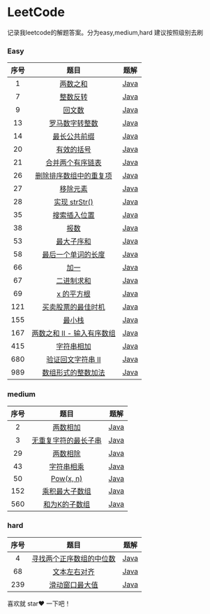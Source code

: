 # LeetCode
记录我leetcode的解题答案。分为easy,medium,hard 建议按照级别去刷

### Easy

序号|题目|题解
:-:|:-:|:-:
1|[两数之和](https://leetcode-cn.com/problems/two-sum/)|[Java](https://github.com/ChengQian505/LeetCode/tree/master/src/main/java/cq/leetcode/answer/esay/No1.java)
7|[整数反转](https://leetcode-cn.com/problems/reverse-integer/)|[Java](https://github.com/ChengQian505/LeetCode/tree/master/src/main/java/cq/leetcode/answer/esay/No7.java)
9|[回文数](https://leetcode-cn.com/problems/palindrome-number/)|[Java](https://github.com/ChengQian505/LeetCode/tree/master/src/main/java/cq/leetcode/answer/esay/No9.java)
13|[罗马数字转整数](https://leetcode-cn.com/problems/roman-to-integer/)|[Java](https://github.com/ChengQian505/LeetCode/tree/master/src/main/java/cq/leetcode/answer/esay/No13.java)
14|[最长公共前缀](https://leetcode-cn.com/problems/longest-common-prefix/)|[Java](https://github.com/ChengQian505/LeetCode/tree/master/src/main/java/cq/leetcode/answer/esay/No14.java)
20|[有效的括号](https://leetcode-cn.com/problems/valid-parentheses/)|[Java](https://github.com/ChengQian505/LeetCode/tree/master/src/main/java/cq/leetcode/answer/esay/No20.java)
21|[合并两个有序链表](https://leetcode-cn.com/problems/merge-two-sorted-lists/)|[Java](https://github.com/ChengQian505/LeetCode/tree/master/src/main/java/cq/leetcode/answer/esay/No21.java)
26|[删除排序数组中的重复项](https://leetcode-cn.com/problems/remove-duplicates-from-sorted-array/)|[Java](https://github.com/ChengQian505/LeetCode/tree/master/src/main/java/cq/leetcode/answer/esay/No26.java)
27|[移除元素](https://leetcode-cn.com/problems/remove-element/)|[Java](https://github.com/ChengQian505/LeetCode/tree/master/src/main/java/cq/leetcode/answer/esay/No27.java)
28|[实现 strStr()](https://leetcode-cn.com/problems/implement-strstr/)|[Java](https://github.com/ChengQian505/LeetCode/tree/master/src/main/java/cq/leetcode/answer/esay/No28.java)
35|[搜索插入位置](https://leetcode-cn.com/problems/search-insert-position/)|[Java](https://github.com/ChengQian505/LeetCode/tree/master/src/main/java/cq/leetcode/answer/esay/No35.java)
38|[报数](https://leetcode-cn.com/problems/count-and-say/)|[Java](https://github.com/ChengQian505/LeetCode/tree/master/src/main/java/cq/leetcode/answer/esay/No38.java)
53|[最大子序和](https://leetcode-cn.com/problems/maximum-subarray/)|[Java](https://github.com/ChengQian505/LeetCode/tree/master/src/main/java/cq/leetcode/answer/esay/No53.java)
58|[最后一个单词的长度](https://leetcode-cn.com/problems/length-of-last-word/)|[Java](https://github.com/ChengQian505/LeetCode/tree/master/src/main/java/cq/leetcode/answer/esay/No58.java)
66|[加一](https://leetcode-cn.com/problems/plus-one/)|[Java](https://github.com/ChengQian505/LeetCode/tree/master/src/main/java/cq/leetcode/answer/esay/No66.java)
67|[二进制求和](https://leetcode-cn.com/problems/add-binary/)|[Java](https://github.com/ChengQian505/LeetCode/tree/master/src/main/java/cq/leetcode/answer/esay/No67.java)
69|[x 的平方根](https://leetcode-cn.com/problems/sqrtx/)|[Java](https://github.com/ChengQian505/LeetCode/tree/master/src/main/java/cq/leetcode/answer/esay/No69.java)
121|[买卖股票的最佳时机](https://leetcode-cn.com/problems/best-time-to-buy-and-sell-stock/)|[Java](https://github.com/ChengQian505/LeetCode/tree/master/src/main/java/cq/leetcode/answer/esay/No121.java)
155|[最小栈](https://leetcode-cn.com/problems/min-stack/)|[Java](https://github.com/ChengQian505/LeetCode/tree/master/src/main/java/cq/leetcode/answer/esay/No155.java)
167|[两数之和 II - 输入有序数组](https://leetcode-cn.com/problems/two-sum-ii-input-array-is-sorted/)|[Java](https://github.com/ChengQian505/LeetCode/tree/master/src/main/java/cq/leetcode/answer/esay/No167.java)
415|[字符串相加](https://leetcode-cn.com/problems/add-strings/)|[Java](https://github.com/ChengQian505/LeetCode/tree/master/src/main/java/cq/leetcode/answer/esay/No415.java)
680|[验证回文字符串 Ⅱ](https://leetcode-cn.com/problems/valid-palindrome-ii/)|[Java](https://github.com/ChengQian505/LeetCode/tree/master/src/main/java/cq/leetcode/answer/esay/No680.java)
989|[数组形式的整数加法](https://leetcode-cn.com/problems/add-to-array-form-of-integer/)|[Java](https://github.com/ChengQian505/LeetCode/tree/master/src/main/java/cq/leetcode/answer/esay/No989.java)

### medium

序号|题目|题解
:-:|:-:|:-:
2|[两数相加](https://leetcode-cn.com/problems/add-two-numbers/)|[Java](https://github.com/ChengQian505/LeetCode/tree/master/src/main/java/cq/leetcode/answer/medium/No2.java)
3|[无重复字符的最长子串](https://leetcode-cn.com/problems/longest-substring-without-repeating-characters/)|[Java](https://github.com/ChengQian505/LeetCode/tree/master/src/main/java/cq/leetcode/answer/medium/No3.java)
29|[两数相除](https://leetcode-cn.com/problems/divide-two-integers/)|[Java](https://github.com/ChengQian505/LeetCode/tree/master/src/main/java/cq/leetcode/answer/medium/No29.java)
43|[字符串相乘](https://leetcode-cn.com/problems/multiply-strings/)|[Java](https://github.com/ChengQian505/LeetCode/tree/master/src/main/java/cq/leetcode/answer/medium/No43.java)
50|[Pow(x, n)](https://leetcode-cn.com/problems/powx-n/)|[Java](https://github.com/ChengQian505/LeetCode/tree/master/src/main/java/cq/leetcode/answer/medium/No50.java)
152|[乘积最大子数组](https://leetcode-cn.com/problems/maximum-product-subarray/)|[Java](https://github.com/ChengQian505/LeetCode/tree/master/src/main/java/cq/leetcode/answer/medium/No152.java)
560|[和为K的子数组](https://leetcode-cn.com/problems/subarray-sum-equals-k/)|[Java](https://github.com/ChengQian505/LeetCode/tree/master/src/main/java/cq/leetcode/answer/medium/No560.java)

### hard

序号|题目|题解
:-:|:-:|:-:
4|[寻找两个正序数组的中位数](https://leetcode-cn.com/problems/median-of-two-sorted-arrays/)|[Java](https://github.com/ChengQian505/LeetCode/tree/master/src/main/java/cq/leetcode/answer/hard/No4.java)
68|[文本左右对齐](https://leetcode-cn.com/problems/text-justification/)|[Java](https://github.com/ChengQian505/LeetCode/tree/master/src/main/java/cq/leetcode/answer/hard/No68.java)
239|[滑动窗口最大值](https://leetcode-cn.com/problems/sliding-window-maximum/)|[Java](https://github.com/ChengQian505/LeetCode/tree/master/src/main/java/cq/leetcode/answer/hard/No239.java)



喜欢就 star❤️ 一下吧！
